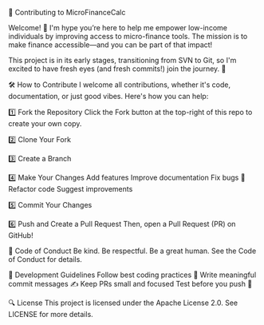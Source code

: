 📜 Contributing to MicroFinanceCalc

Welcome! 🎉 I'm hype you’re here to help me empower low-income individuals by improving access to micro-finance tools. The mission is to make finance accessible—and you can be part of that impact!

This project is in its early stages, transitioning from SVN to Git, so I'm excited to have fresh eyes (and fresh commits!) join the journey. 🚀

🛠 How to Contribute
I welcome all contributions, whether it's code, documentation, or just good vibes. Here's how you can help:

1️⃣ Fork the Repository
Click the Fork button at the top-right of this repo to create your own copy.

2️⃣ Clone Your Fork

3️⃣ Create a Branch

4️⃣ Make Your Changes
Add features
Improve documentation
Fix bugs 🐞
Refactor code
Suggest improvements

5️⃣ Commit Your Changes

6️⃣ Push and Create a Pull Request
Then, open a Pull Request (PR) on GitHub!

📢 Code of Conduct
Be kind. Be respectful. Be a great human. See the Code of Conduct for details.

📝 Development Guidelines
Follow best coding practices 🧼
Write meaningful commit messages ✍️
Keep PRs small and focused
Test before you push 🧪

🔍 License
This project is licensed under the Apache License 2.0. See LICENSE for more details.
